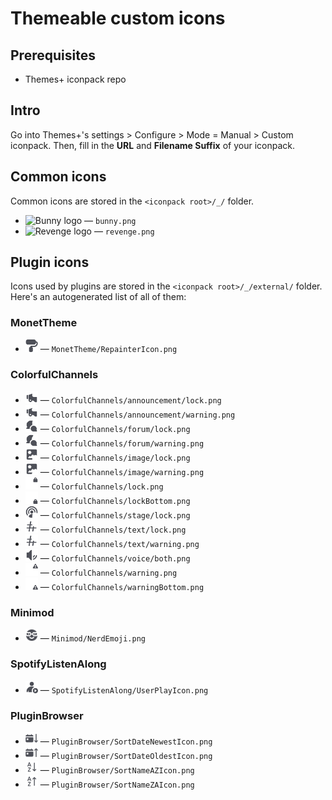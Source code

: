 # Themeable custom icons

## Prerequisites

- Themes+ iconpack repo

## Intro

Go into Themes+'s settings > Configure > Mode = Manual > Custom iconpack. Then, fill in the **URL** and **Filename Suffix** of your iconpack.

## Common icons

Common icons are stored in the `<iconpack root>/_/` folder.

- <img src="https://raw.githubusercontent.com/bunny-mod/Bunny/main/src/assets/icons/pyoncord.png" alt="Bunny logo" width=20 height=20 /> — `bunny.png`
- <img src="https://raw.githubusercontent.com/revenge-mod/revenge-bundle/main/src/assets/icons/revenge.png" alt="Revenge logo" width=20 height=20 /> — `revenge.png`

## Plugin icons

Icons used by plugins are stored in the `<iconpack root>/_/external/` folder. Here's an autogenerated list of all of them:

<!-- icons hook start -->

### MonetTheme

- <img src="../src/plugins/monet-theme/assets/icons/RepainterIcon.png" alt="MonetTheme RepainterIcon" width=20 height=20 /> — `MonetTheme/RepainterIcon.png`

### ColorfulChannels

- <img src="../src/plugins/nexxutils/assets/ColorfulChannels/announcement/lock.png" alt="ColorfulChannels lock" width=20 height=20 /> — `ColorfulChannels/announcement/lock.png`
- <img src="../src/plugins/nexxutils/assets/ColorfulChannels/announcement/warning.png" alt="ColorfulChannels warning" width=20 height=20 /> — `ColorfulChannels/announcement/warning.png`
- <img src="../src/plugins/nexxutils/assets/ColorfulChannels/forum/lock.png" alt="ColorfulChannels lock" width=20 height=20 /> — `ColorfulChannels/forum/lock.png`
- <img src="../src/plugins/nexxutils/assets/ColorfulChannels/forum/warning.png" alt="ColorfulChannels warning" width=20 height=20 /> — `ColorfulChannels/forum/warning.png`
- <img src="../src/plugins/nexxutils/assets/ColorfulChannels/image/lock.png" alt="ColorfulChannels lock" width=20 height=20 /> — `ColorfulChannels/image/lock.png`
- <img src="../src/plugins/nexxutils/assets/ColorfulChannels/image/warning.png" alt="ColorfulChannels warning" width=20 height=20 /> — `ColorfulChannels/image/warning.png`
- <img src="../src/plugins/nexxutils/assets/ColorfulChannels/lock.png" alt="ColorfulChannels lock" width=20 height=20 /> — `ColorfulChannels/lock.png`
- <img src="../src/plugins/nexxutils/assets/ColorfulChannels/lockBottom.png" alt="ColorfulChannels lockBottom" width=20 height=20 /> — `ColorfulChannels/lockBottom.png`
- <img src="../src/plugins/nexxutils/assets/ColorfulChannels/stage/lock.png" alt="ColorfulChannels lock" width=20 height=20 /> — `ColorfulChannels/stage/lock.png`
- <img src="../src/plugins/nexxutils/assets/ColorfulChannels/text/lock.png" alt="ColorfulChannels lock" width=20 height=20 /> — `ColorfulChannels/text/lock.png`
- <img src="../src/plugins/nexxutils/assets/ColorfulChannels/text/warning.png" alt="ColorfulChannels warning" width=20 height=20 /> — `ColorfulChannels/text/warning.png`
- <img src="../src/plugins/nexxutils/assets/ColorfulChannels/voice/both.png" alt="ColorfulChannels both" width=20 height=20 /> — `ColorfulChannels/voice/both.png`
- <img src="../src/plugins/nexxutils/assets/ColorfulChannels/warning.png" alt="ColorfulChannels warning" width=20 height=20 /> — `ColorfulChannels/warning.png`
- <img src="../src/plugins/nexxutils/assets/ColorfulChannels/warningBottom.png" alt="ColorfulChannels warningBottom" width=20 height=20 /> — `ColorfulChannels/warningBottom.png`

### Minimod

- <img src="../src/plugins/nexxutils/assets/MiniMod/NerdEmoji.png" alt="Minimod NerdEmoji" width=20 height=20 /> — `Minimod/NerdEmoji.png`

### SpotifyListenAlong

- <img src="../src/plugins/nexxutils/assets/SpotifyListenAlong/UserPlayIcon.png" alt="SpotifyListenAlong UserPlayIcon" width=20 height=20 /> — `SpotifyListenAlong/UserPlayIcon.png`

### PluginBrowser

- <img src="../src/plugins/plugin-browser/assets/SortDateNewestIcon.png" alt="PluginBrowser SortDateNewestIcon" width=20 height=20 /> — `PluginBrowser/SortDateNewestIcon.png`
- <img src="../src/plugins/plugin-browser/assets/SortDateOldestIcon.png" alt="PluginBrowser SortDateOldestIcon" width=20 height=20 /> — `PluginBrowser/SortDateOldestIcon.png`
- <img src="../src/plugins/plugin-browser/assets/SortNameAZIcon.png" alt="PluginBrowser SortNameAZIcon" width=20 height=20 /> — `PluginBrowser/SortNameAZIcon.png`
- <img src="../src/plugins/plugin-browser/assets/SortNameZAIcon.png" alt="PluginBrowser SortNameZAIcon" width=20 height=20 /> — `PluginBrowser/SortNameZAIcon.png`

<!-- icons hook end -->
